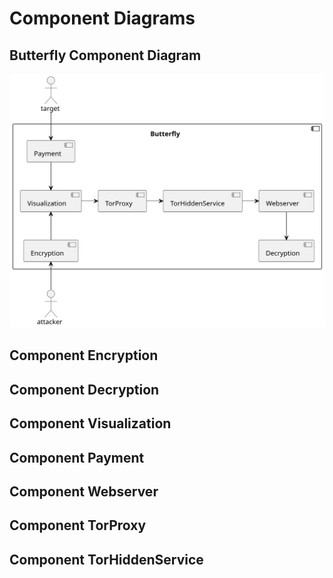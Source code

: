 # Component Diagrams

## Butterfly Component Diagram
![](butterfly.svg)

## Component Encryption

## Component  Decryption

## Component Visualization

## Component Payment

## Component Webserver

## Component TorProxy

## Component TorHiddenService

